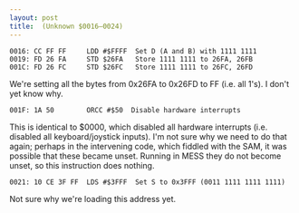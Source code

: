 ```yaml
---
layout: post
title:  (Unknown $0016—0024)
---
```

```
0016: CC FF FF     LDD #$FFFF  Set D (A and B) with 1111 1111
0019: FD 26 FA     STD $26FA   Store 1111 1111 to 26FA, 26FB
001C: FD 26 FC     STD $26FC   Store 1111 1111 to 26FC, 26FD
```

We're setting all the bytes from 0x26FA to 0x26FD to FF (i.e. all 1's). I don't yet know why.

```
001F: 1A 50        ORCC #$50  Disable hardware interrupts
```

This is identical to $0000, which disabled all hardware interrupts (i.e. disabled all keyboard/joystick inputs). I'm not sure why we need to do that again; perhaps in the intervening code, which fiddled with the SAM, it was possible that these became unset. Running in MESS they do not become unset, so this instruction does nothing.

```
0021: 10 CE 3F FF  LDS #$3FFF  Set S to 0x3FFF (0011 1111 1111 1111)
```

Not sure why we're loading this address yet.